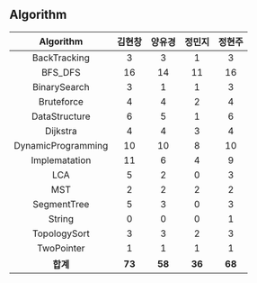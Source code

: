 ## Algorithm
|    Algorithm    | 김현창 | 양유경 | 정민지 | 정현주 |
| :-------------: | :----: | :----: | :----: | :----: |
|BackTracking|3|3|1|3|
|BFS_DFS|16|14|11|16|
|BinarySearch|3|1|1|3|
|Bruteforce|4|4|2|4|
|DataStructure|6|5|1|6|
|Dijkstra|4|4|3|4|
|DynamicProgramming|10|10|8|10|
|Implematation|11|6|4|9|
|LCA|5|2|0|3|
|MST|2|2|2|2|
|SegmentTree|5|3|0|3|
|String|0|0|0|1|
|TopologySort|3|3|2|3|
|TwoPointer|1|1|1|1|
| **합계** | **73**|**58**|**36**|**68**|

